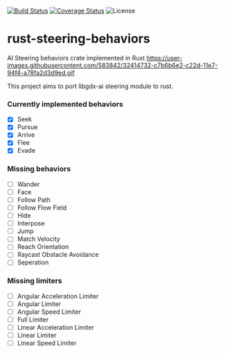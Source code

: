 [![Build Status](https://travis-ci.org/orhanbalci/rust-steering-behaviors.svg?branch=master)](https://travis-ci.org/orhanbalci/rust-steering-behaviors)
[![Coverage Status](https://coveralls.io/repos/github/orhanbalci/rust-steering-behaviors/badge.svg?branch=master)](https://coveralls.io/github/orhanbalci/rust-steering-behaviors?branch=master)
![License](https://img.shields.io/github/license/orhanbalci/rust-steering-behaviors.svg)
# rust-steering-behaviors
AI Steering behaviors crate implemented in Rust
https://user-images.githubusercontent.com/583842/32414732-c7b6b6e2-c22d-11e7-94f4-a78fa2d3d9ed.gif

This project aims to port libgdx-ai steering module to rust.

### Currently implemented behaviors
- [x] Seek 
- [x] Pursue
- [x] Arrive
- [x] Flee
- [x] Evade

### Missing behaviors
- [ ] Wander
- [ ] Face
- [ ] Follow Path
- [ ] Follow Flow Field
- [ ] Hide
- [ ] Interpose
- [ ] Jump
- [ ] Match Velocity
- [ ] Reach Orientation
- [ ] Raycast Obstacle Avoidance
- [ ] Seperation

### Missing limiters
- [ ] Angular Acceleration Limiter
- [ ] Angular Limiter
- [ ] Angular Speed Limiter
- [ ] Full Limiter
- [ ] Linear Acceleration Limiter
- [ ] Linear Limiter
- [ ] Linear Speed Limiter
